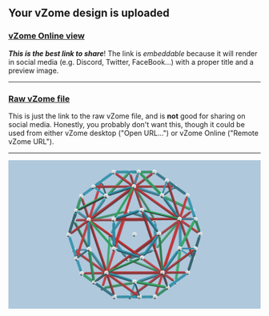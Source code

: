 ## Your vZome design is uploaded

### [vZome Online view][embed]

***This is the best link to share***!  The link is *embeddable* because it will render in social media (e.g. Discord, Twitter, FaceBook...) with a proper title and a preview image.

---

### [Raw vZome file][raw]

This is just the link to the raw vZome file, and is **not** good for
sharing on social media.
Honestly, you probably don't want this, though it could be used from either
vZome desktop ("Open URL...") or vZome Online ("Remote vZome URL").

---

![Image](<Six-axis-as-tensegrity.png>)


[embed]: <https://vzome.com/app/embed.py?url=https://raw.githubusercontent.com/vorth/vzome-sharing/main/2021/07/26/01-46-19-Six-axis-as-tensegrity/Six-axis-as-tensegrity.vZome>
[raw]: <https://raw.githubusercontent.com/vorth/vzome-sharing/main/2021/07/26/01-46-19-Six-axis-as-tensegrity/Six-axis-as-tensegrity.vZome>
